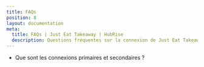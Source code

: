```yaml
---
title: FAQs
position: 8
layout: documentation
meta:
  title: FAQs | Just Eat Takeaway | HubRise
  description: Questions fréquentes sur la connexion de Just Eat Takeaway à HubRise afin que votre logiciel de caisse fonctionne avec d'autres applications comme un tout cohérent.
---
```



- <Link to="/apps/just-eat-takeaway/faqs/connexion-primaire-secondaire/">Que sont les connexions primaires et secondaires&nbsp;?</Link>

